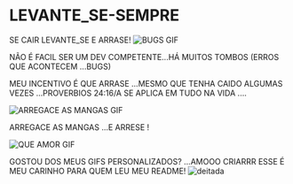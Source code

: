 # LEVANTE_SE-SEMPRE
SE  CAIR LEVANTE_SE E ARRASE!
![BUGS GIF](https://user-images.githubusercontent.com/96752968/153134091-ba934fbe-2be0-485a-b126-ab7b52dcc3d8.gif)


NÃO É FACIL SER UM  DEV  COMPETENTE...HÁ MUITOS TOMBOS  (ERROS QUE ACONTECEM ...BUGS)

MEU INCENTIVO É QUE ARRASE ...MESMO QUE TENHA CAIDO  ALGUMAS VEZES ...PROVERBIOS 24:16/A  SE APLICA EM TUDO NA VIDA ....

![ARREGACE AS MANGAS GIF](https://user-images.githubusercontent.com/96752968/153134912-a5934a01-e612-4f68-b5a3-7e924e710c0b.gif)

ARREGACE AS MANGAS ...E ARRESE !

![QUE AMOR GIF](https://user-images.githubusercontent.com/96752968/153135363-7645f74b-39a2-4771-b862-6fd446379f94.gif)


 GOSTOU DOS MEUS GIFS PERSONALIZADOS? ...AMOOO  CRIARRR
 ESSE É MEU CARINHO PARA QUEM LEU MEU README!
![deitada](https://user-images.githubusercontent.com/96752968/156033591-0f5a6336-84ed-493d-98e8-f3bd1216f380.jpg)
